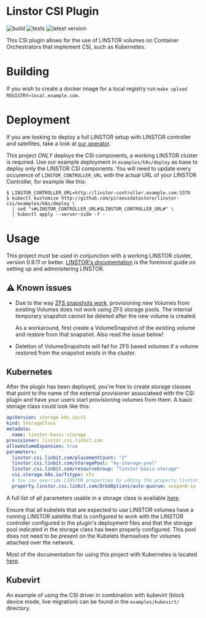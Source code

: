 # Linstor CSI Plugin

![build](https://github.com/piraeusdatastore/linstor-csi/workflows/build/badge.svg)
![tests](https://github.com/piraeusdatastore/linstor-csi/workflows/tests/badge.svg)
![latest version](https://img.shields.io/github/v/tag/piraeusdatastore/linstor-csi?label=version&sort=semver)

This CSI plugin allows for the use of LINSTOR volumes on Container Orchestrators
that implement CSI, such as Kubernetes.

# Building

If you wish to create a docker image for a local registry run `make upload REGISTRY=local.example.com`.

# Deployment

If you are looking to deploy a full LINSTOR setup with LINSTOR controller and satellites,
take a look at [our operator](https://github.com/piraeusdatastore/piraeus-operator).

This project _ONLY_ deploys the CSI components, a working LINSTOR cluster is required.
Use our example deployment in `examples/k8s/deploy` as base to deploy only the LINSTOR CSI
components. You will need to update every occurence of `LINSTOR_CONTROLLER_URL` with the actual
URL of your LINSTOR Controller, for example like this:

```
$ LINSTOR_CONTROLLER_URL=http://linstor-controller.example.com:3370
$ kubectl kustomize http://github.com/piraeusdatastore/linstor-csi/examples/k8s/deploy \
  | sed "s#LINSTOR_CONTROLLER_URL#$LINSTOR_CONTROLLER_URL#" \
  | kubectl apply --server-side -f -
```

# Usage

This project must be used in conjunction with a working LINSTOR cluster, version
0.9.11 or better.
[LINSTOR's documentation](https://www.linbit.com/drbd-user-guide/linstor-guide-1_0-en/)
is the foremost guide on setting up and administering LINSTOR.

## :warning:️ Known issues

* Due to the way [ZFS snapshots work], provisioning new Volumes from existing Volumes
  does not work using ZFS storage pools. The internal temporary snapshot cannot be
  deleted after the new volume is created.

  As a workaround, first create a VolumeSnapshot of the existing volume and restore from
  that snapshot. Also read the issue below!

* Deletion of VolumeSnapshots will fail for ZFS based volumes if a volume restored from
  the snapshot exists in the cluster.

[ZFS snapshots work]: https://docs.oracle.com/cd/E23824_01/html/821-1448/gbciq.html

## Kubernetes

After the plugin has been deployed, you're free to create storage classes
that point to the name of the external provisioner associateed with the CSI plugin
and have your users start provisioning volumes from them. A basic storage class could
look like this:

```yaml
apiVersion: storage.k8s.io/v1
kind: StorageClass
metadata:
  name: linstor-basic-storage
provisioner: linstor.csi.linbit.com
allowVolumeExpansion: true
parameters:
  linstor.csi.linbit.com/placementCount: "2"
  linstor.csi.linbit.com/storagePool: "my-storage-pool"
  linstor.csi.linbit.com/resourceGroup: "linstor-basic-storage"
  csi.storage.k8s.io/fstype: xfs
  # You can override LINSTOR properties by adding the property.linstor.csi.linbit.com prefix:
  property.linstor.csi.linbit.com/DrbdOptions/auto-quorum: suspend-io
```

A full list of all parameters usable in a storage class is available
[here](https://www.linbit.com/drbd-user-guide/linstor-guide-1_0-en/#s-kubernetes-sc-parameters).

Ensure that all kubelets that are expected to use LINSTOR volumes have a running
LINSTOR satellite that is configured to work with the LINSTOR controller
configured in the plugin's deployment files and that the storage pool indicated
in the storage class has been properly configured. This pool does not need to be
present on the Kubelets themselves for volumes attached over the network.

Most of the documentation for using this project with Kubernetes is located
[here](https://docs.linbit.com/docs/users-guide-9.0/#ch-kubernetes).

## Kubevirt

An example of using the CSI driver in combination with kubevirt (block device mode, live migration) can be
found in the `examples/kubevirt/` directory.
